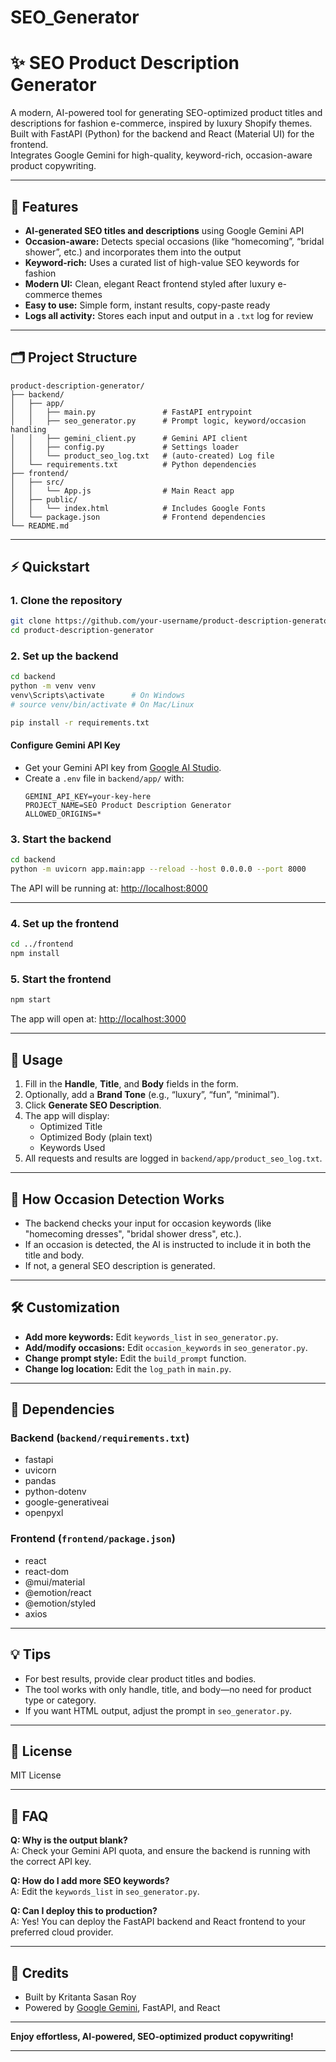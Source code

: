 # SEO_Generator

# ✨ SEO Product Description Generator

A modern, AI-powered tool for generating SEO-optimized product titles and descriptions for fashion e-commerce, inspired by luxury Shopify themes.  
Built with FastAPI (Python) for the backend and React (Material UI) for the frontend.  
Integrates Google Gemini for high-quality, keyword-rich, occasion-aware product copywriting.

---

## 🚀 Features

- **AI-generated SEO titles and descriptions** using Google Gemini API
- **Occasion-aware:** Detects special occasions (like “homecoming”, “bridal shower”, etc.) and incorporates them into the output
- **Keyword-rich:** Uses a curated list of high-value SEO keywords for fashion
- **Modern UI:** Clean, elegant React frontend styled after luxury e-commerce themes
- **Easy to use:** Simple form, instant results, copy-paste ready
- **Logs all activity:** Stores each input and output in a `.txt` log for review

---

## 🗂️ Project Structure

```
product-description-generator/
├── backend/
│   ├── app/
│   │   ├── main.py               # FastAPI entrypoint
│   │   ├── seo_generator.py      # Prompt logic, keyword/occasion handling
│   │   ├── gemini_client.py      # Gemini API client
│   │   ├── config.py             # Settings loader
│   │   └── product_seo_log.txt   # (auto-created) Log file
│   └── requirements.txt          # Python dependencies
├── frontend/
│   ├── src/
│   │   └── App.js                # Main React app
│   ├── public/
│   │   └── index.html            # Includes Google Fonts
│   └── package.json              # Frontend dependencies
└── README.md
```

---

## ⚡ Quickstart

### 1. Clone the repository

```bash
git clone https://github.com/your-username/product-description-generator.git
cd product-description-generator
```

### 2. Set up the backend

```bash
cd backend
python -m venv venv
venv\Scripts\activate      # On Windows
# source venv/bin/activate # On Mac/Linux

pip install -r requirements.txt
```

#### Configure Gemini API Key

- Get your Gemini API key from [Google AI Studio](https://aistudio.google.com/app/apikey).
- Create a `.env` file in `backend/app/` with:
  ```
  GEMINI_API_KEY=your-key-here
  PROJECT_NAME=SEO Product Description Generator
  ALLOWED_ORIGINS=*
  ```

### 3. Start the backend

```bash
cd backend
python -m uvicorn app.main:app --reload --host 0.0.0.0 --port 8000
```

The API will be running at: [http://localhost:8000](http://localhost:8000)

---

### 4. Set up the frontend

```bash
cd ../frontend
npm install
```

### 5. Start the frontend

```bash
npm start
```

The app will open at: [http://localhost:3000](http://localhost:3000)

---

## 📝 Usage

1. Fill in the **Handle**, **Title**, and **Body** fields in the form.
2. Optionally, add a **Brand Tone** (e.g., “luxury”, “fun”, “minimal”).
3. Click **Generate SEO Description**.
4. The app will display:
    - Optimized Title
    - Optimized Body (plain text)
    - Keywords Used
5. All requests and results are logged in `backend/app/product_seo_log.txt`.

---

## 🎯 How Occasion Detection Works

- The backend checks your input for occasion keywords (like "homecoming dresses", "bridal shower dress", etc.).
- If an occasion is detected, the AI is instructed to include it in both the title and body.
- If not, a general SEO description is generated.

---

## 🛠️ Customization

- **Add more keywords:** Edit `keywords_list` in `seo_generator.py`.
- **Add/modify occasions:** Edit `occasion_keywords` in `seo_generator.py`.
- **Change prompt style:** Edit the `build_prompt` function.
- **Change log location:** Edit the `log_path` in `main.py`.

---

## 🧩 Dependencies

### Backend (`backend/requirements.txt`)

- fastapi
- uvicorn
- pandas
- python-dotenv
- google-generativeai
- openpyxl

### Frontend (`frontend/package.json`)

- react
- react-dom
- @mui/material
- @emotion/react
- @emotion/styled
- axios

---

## 💡 Tips

- For best results, provide clear product titles and bodies.
- The tool works with only handle, title, and body—no need for product type or category.
- If you want HTML output, adjust the prompt in `seo_generator.py`.

---

## 📝 License

MIT License

---

## 🙋 FAQ

**Q: Why is the output blank?**  
A: Check your Gemini API quota, and ensure the backend is running with the correct API key.

**Q: How do I add more SEO keywords?**  
A: Edit the `keywords_list` in `seo_generator.py`.

**Q: Can I deploy this to production?**  
A: Yes! You can deploy the FastAPI backend and React frontend to your preferred cloud provider.

---

## 👑 Credits

- Built by Kritanta Sasan Roy
- Powered by [Google Gemini](https://aistudio.google.com/), FastAPI, and React

---

**Enjoy effortless, AI-powered, SEO-optimized product copywriting!**

---
